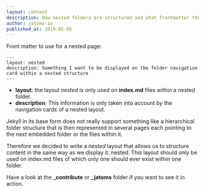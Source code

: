 ```yaml
---
layout: content
description: How nested folders are structured and what frontmatter they need
author: jatoms-io
published_at: 2019-05-05
---
```


Front matter to use for a nested page:

```
---
layout: nested
description: Something I want to be displayed on the folder navigation card within a nested structure
---
```

* **layout**: the layout *nested* is only used on **index.md** files within a nested folder.
* **description**: This information is only taken into account by the navigation cards of a nested layout.

Jekyll in its base form does not really support something like a hierarchical folder structure that is then represented in several pages each pointing to the next embedded folder or the files within it.

Therefore we decided to write a *nested* layout that allows us to structure content in the same way as we display it: nested.
This layout should only be used on index.md files of which only one should ever exist within one folder.

Have a look at the **_contribute** or **_jatoms** folder if you want to see it in action.
